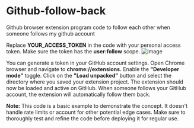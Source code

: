# Github-follow-back
Github browser extension program code to follow each other when someone follows my github account

Replace **YOUR_ACCESS_TOKEN** in the code with your personal access token. Make sure the token has the **user:follow** scope.
![image](https://github.com/1Firsts/Github-follow-back/assets/26076138/244d9597-1a02-4cc9-8b06-bf3ff0639d0d)

You can generate a token in your GitHub account settings. 
Open Chrome browser and navigate to **chrome://extensions.** Enable the **"Developer mode"** toggle. Click on the **"Load unpacked"** button and select the directory where you saved your extension project. The extension should now be loaded and active on GitHub. When someone follows your GitHub account, the extension will automatically follow them back.

**Note:** This code is a basic example to demonstrate the concept. It doesn't handle rate limits or account for other potential edge cases. Make sure to thoroughly test and refine the code before deploying it for regular use.
